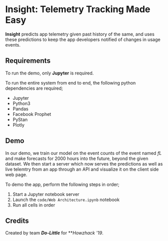 # Insight: Telemetry Tracking Made Easy

**Insight** predicts app telemetry given past history of the same, and uses these predictions to keep the app developers notified of changes in usage events.

## Requirements

To run the demo, only **Jupyter** is required.

To run the entire system from end to end, the following python dependencies are required;
- Jupyter
- Python3
- Pandas
- Facebook Prophet
- PyStan
- Plotly

## Demo

In our demo, we train our model on the event counts of the event named _fL_ and make forecasts for 2000 hours into the future, beyond the given dataset. We then start a server which now serves the predictions as well as live telemtry from an app through an API and visualize it on the client side web page.

To demo the app, perform the following steps in order;
1. Start a Jupyter notebook server 
2. Launch the `code/Web Architecture.ipynb` notebook
3. Run all cells in order

## Credits

Created by team _**Do-Little**_ for ***Howzhack '19*.
